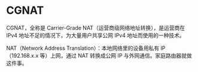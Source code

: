 # CGNAT
CGNAT，全称是 Carrier-Grade NAT（运营商级网络地址转换），是运营商在 IPv4 地址不足的情况下，为大量用户共享公网 IPv4 地址而使用的一种技术。

NAT（Network Address Translation）：本地网络里的设备用私有 IP（192.168.x.x 等）上网，通过 NAT 转换成公网 IP 与外网通信。家庭路由器就做这件事。